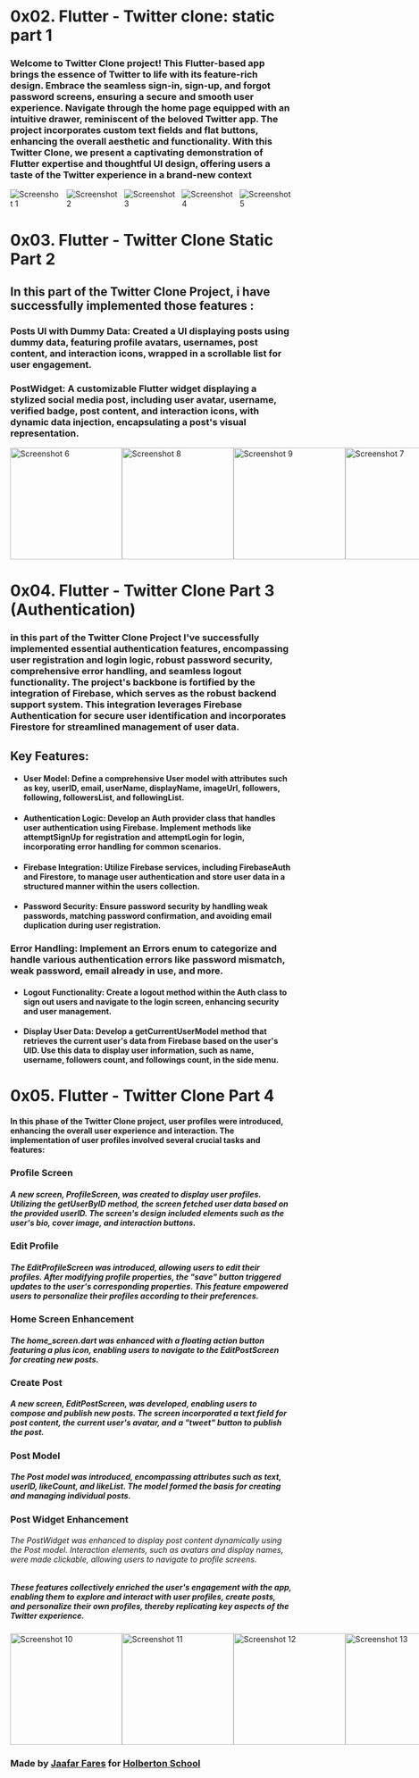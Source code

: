 # 0x02. Flutter - Twitter clone: static part 1



### Welcome to Twitter Clone project! This Flutter-based app brings the essence of Twitter to life with its feature-rich design. Embrace the seamless sign-in, sign-up, and forgot password screens, ensuring a secure and smooth user experience. Navigate through the home page equipped with an intuitive drawer, reminiscent of the beloved Twitter app. The project incorporates custom text fields and flat buttons, enhancing the overall aesthetic and functionality. With this Twitter Clone, we present a captivating demonstration of Flutter expertise and thoughtful UI design, offering users a taste of the Twitter experience in a brand-new context

<div style="display: flex; justify-content: space-between;">
  <img src="1.png" alt="Screenshot 1" style="margin-right: 10px;">
  <img src="2.png" alt="Screenshot 2" style="margin-right: 10px;">
  <img src="3.png" alt="Screenshot 3" style="margin-right: 10px;">
  <img src="4.png" alt="Screenshot 4" style="margin-right: 10px;">
  <img src="5.png" alt="Screenshot 5">
</div>


# 0x03. Flutter - Twitter Clone Static Part 2


## In this part of the Twitter Clone Project, i have  successfully implemented those features :

### Posts UI with Dummy Data: Created a UI displaying posts using dummy data, featuring profile avatars, usernames, post content, and interaction icons, wrapped in a scrollable list for user engagement.

### PostWidget: A customizable Flutter widget displaying a stylized social media post, including user avatar, username, verified badge, post content, and interaction icons, with dynamic data injection, encapsulating a post's visual representation.


<div style="display: flex; justify-content: space-between;">
  <img src="6.png" alt="Screenshot 6" width="200"/>
  <img src="8.png" alt="Screenshot 8" width="200"/>
  <img src="9.png" alt="Screenshot 9" width="200"/>
  <img src="7.png" alt="Screenshot 7" width="200"/>

</div>


# 0x04. Flutter - Twitter Clone Part 3 (Authentication)
### in this part of the Twitter Clone Project I've successfully implemented essential authentication features, encompassing user registration and login logic, robust password security, comprehensive error handling, and seamless logout functionality. The project's backbone is fortified by the integration of Firebase, which serves as the robust backend support system. This integration leverages Firebase Authentication for secure user identification and incorporates Firestore for streamlined management of user data.

## Key Features:

* #### User Model: Define a comprehensive User model with attributes such as key, userID, email, userName, displayName, imageUrl, followers, following, followersList, and followingList.

* #### Authentication Logic: Develop an Auth provider class that handles user authentication using Firebase. Implement methods like attemptSignUp for registration and attemptLogin for login, incorporating error handling for common scenarios.

* #### Firebase Integration: Utilize Firebase services, including FirebaseAuth and Firestore, to manage user authentication and store user data in a structured manner within the users collection.

* #### Password Security: Ensure password security by handling weak passwords, matching password confirmation, and avoiding email duplication during user registration.

### Error Handling: Implement an Errors enum to categorize and handle various authentication errors like password mismatch, weak password, email already in use, and more.

* #### Logout Functionality: Create a logout method within the Auth class to sign out users and navigate to the login screen, enhancing security and user management.

* #### Display User Data: Develop a getCurrentUserModel method that retrieves the current user's data from Firebase based on the user's UID. Use this data to display user information, such as name, username, followers count, and followings count, in the side menu.





# 0x05. Flutter - Twitter Clone Part 4




#### In this phase of the Twitter Clone project, user profiles were introduced, enhancing the overall user experience and interaction. The implementation of user profiles involved several crucial tasks and features:

### Profile Screen
##### A new screen, ProfileScreen, was created to display user profiles. Utilizing the getUserByID method, the screen fetched user data based on the provided userID. The screen's design included elements such as the user's bio, cover image, and interaction buttons.

### Edit Profile
##### The EditProfileScreen was introduced, allowing users to edit their profiles. After modifying profile properties, the "save" button triggered updates to the user's corresponding properties. This feature empowered users to personalize their profiles according to their preferences.

### Home Screen Enhancement
##### The home_screen.dart was enhanced with a floating action button featuring a plus icon, enabling users to navigate to the EditPostScreen for creating new posts.

### Create Post
##### A new screen, EditPostScreen, was developed, enabling users to compose and publish new posts. The screen incorporated a text field for post content, the current user's avatar, and a "tweet" button to publish the post.

### Post Model
##### The Post model was introduced, encompassing attributes such as text, userID, likeCount, and likeList. The model formed the basis for creating and managing individual posts.

### Post Widget Enhancement
###### The PostWidget was enhanced to display post content dynamically using the Post model. Interaction elements, such as avatars and display names, were made clickable, allowing users to navigate to profile screens.

##### These features collectively enriched the user's engagement with the app, enabling them to explore and interact with user profiles, create posts, and personalize their own profiles, thereby replicating key aspects of the Twitter experience.


<div style="display: flex; justify-content: space-between;">
  <img src="10.png" alt="Screenshot 10" width="200"/>
  <img src="11.png" alt="Screenshot 11" width="200"/>
  <img src="12.png" alt="Screenshot 12" width="200"/>
  <img src="13.png" alt="Screenshot 13" width="200"/>

</div>


### Made by [Jaafar Fares](https://jaafarfares.github.io/) for [Holberton School](https://www.holbertonschool.com/)



